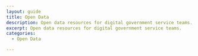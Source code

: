 ```yaml
---
layout: guide
title: Open Data
description: Open data resources for digital government service teams.
excerpt: Open data resources for digital government service teams.
categories:
  - Open Data

---
```



